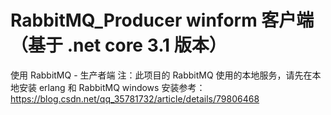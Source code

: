 # RabbitMQ_Producer winform 客户端（基于 .net core 3.1 版本）
使用 RabbitMQ - 生产者端
注：此项目的 RabbitMQ 使用的本地服务，请先在本地安装 erlang 和 RabbitMQ 
 windows 安装参考： https://blog.csdn.net/qq_35781732/article/details/79806468
